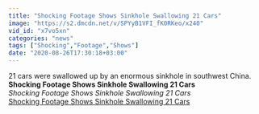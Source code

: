 ```yaml
---
title: "Shocking Footage Shows Sinkhole Swallowing 21 Cars"
image: "https://s2.dmcdn.net/v/SPYyB1VFI_fK0RKeo/x240"
vid_id: "x7vo5xn"
categories: "news"
tags: ["Shocking","Footage","Shows"]
date: "2020-08-26T17:30:18+03:00"
---
```

21 cars were swallowed up by an enormous sinkhole in southwest China.<br><b>Shocking Footage Shows Sinkhole Swallowing 21 Cars</b><br> <i>Shocking Footage Shows Sinkhole Swallowing 21 Cars</i><br> <u>Shocking Footage Shows Sinkhole Swallowing 21 Cars</u>
